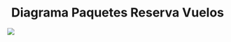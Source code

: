 <h1 align="center">Diagrama Paquetes Reserva Vuelos</h1>

<img src="https://github.com/DavidRiccio/Markdown/blob/main/DiagramaPaquetes/ReservaVuelos/img/ActivityDiagram1.png"></img>